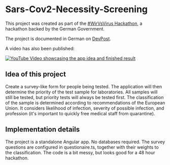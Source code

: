 # Sars-Cov2-Necessity-Screening

This project was created as part of the [#WirVsVirus Hackathon](https://wirvsvirus.org/), a hackathon backed by the German Government.

The project is documented in German on [DevPost](https://devpost.com/software/sars-cov2-necessity-screening).

A video has also been published:

[![YouTube Video showcasing the app idea and finished result](https://img.youtube.com/vi/tmF91w9iA7U/0.jpg)](https://www.youtube.com/watch?v=tmF91w9iA7U)

## Idea of this project

Create a survey-like form for people being tested. The application will then determine the priority of the test sample for laboratories.
All samples will still be tested, but priority tests will always be tested first. The classification of the sample is determined according to recommendations of the European Union. It considers likelihood of infection, severity of possible infection, and profession (it's important to quickly free medical staff from quarantine).

## Implementation details

The project is a standalone Angular app. No databases required.
The survey questions are configured in questionaire.ts, together with their weights to the classification.
The code is a bit messy, but looks good for a 48 hour hackathon.
